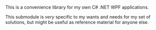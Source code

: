 This is a convenience library for my own C# .NET WPF applications. 

This submodule is _very_ specific to my wants and needs for my set of solutions, but might be useful as reference material for anyone else.
